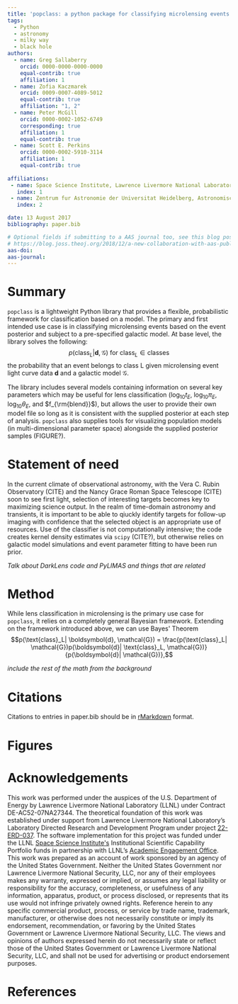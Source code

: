 ```yaml
---
title: 'popclass: a python package for classifying microlensing events'
tags:
  - Python
  - astronomy
  - milky way
  - black hole
authors:
  - name: Greg Sallaberry
    orcid: 0000-0000-0000-0000
    equal-contrib: true
    affiliation: 1
  - name: Zofia Kaczmarek
    orcid: 0009-0007-4089-5012
    equal-contrib: true
    affiliation: "1, 2"
  - name: Peter McGill
    orcid: 0000-0002-1052-6749
    corresponding: true
    affiliation: 1
    equal-contrib: true
  - name: Scott E. Perkins
    orcid: 0000-0002-5910-3114
    affiliation: 1
    equal-contrib: true
  
affiliations:
 - name: Space Science Institute, Lawrence Livermore National Laboratory, 7000 East Ave., Livermore, CA 94550, USA
   index: 1
 - name: Zentrum fur Astronomie der Universitat Heidelberg, Astronomisches Rechen-Institut, Monchhofstr. 12-14, 69120 Heidelberg, Germany
   index: 2

date: 13 August 2017
bibliography: paper.bib

# Optional fields if submitting to a AAS journal too, see this blog post:
# https://blog.joss.theoj.org/2018/12/a-new-collaboration-with-aas-publishing
aas-doi:
aas-journal:
---
```


# Summary
`popclass` is a lightweight Python library that provides a flexible, probabilistic framework for classification based on a model.
The primary and first intended use case is in classifying microlensing events based on the event posterior and subject to a pre-specified galactic model.
At base level, the library solves the following:
$$ p(\text{class}_L| \boldsymbol{d}, \mathcal{G}) \text{ for } \text{class}_L\in\text{classes}$$
the probability that an event belongs to class L given microlensing event light curve data $\boldsymbol{d}$ and a galactic model $\mathcal{G}$.

The library includes several models containing information on several key parameters which may be useful for lens classification ($\log_{10}t_E$, $\log_{10}\pi_E$, $\log_{10}\theta_E$, and $f_{\rm{blend}}$), but allows the user to provide their own model file so long as it is consistent with the supplied posterior at each step of analysis.
`popclass` also supplies tools for visualizing population models (in multi-dimensional parameter space) alongside the supplied posterior samples (FIGURE?).

# Statement of need
In the current climate of observational astronomy, with the Vera C. Rubin Observatory (CITE) and the Nancy Grace Roman Space Telescope (CITE) soon to see first light, selection of interesting targets becomes key to maximizing science output.
In the realm of time-domain astronomy and transients, it is important to be able to qiuckly identify targets for follow-up imaging with confidence that the selected object is an appropriate use of resources.
Use of the classifier is not computationally intensive; the code creates kernel density estimates via `scipy` (CITE?), but otherwise relies on galactic model simulations and event parameter fitting to have been run prior.

*Talk about DarkLens code and PyLIMAS and things that are related*

# Method
While lens classification in microlensing is the primary use case for `popclass`, it relies on a completely general Bayesian framework.
Extending on the framework introduced above, we can use Bayes' Theorem
$$p(\text{class}_L| \boldsymbol{d}, \mathcal{G}) = \frac{p(\text{class}_L| \mathcal{G})p(\boldsymbol{d}| \text{class}_L, \mathcal{G})}{p(\boldsymbol{d}| \mathcal{G})},$$

*include the rest of the math from the background*



# Citations

Citations to entries in paper.bib should be in
[rMarkdown](http://rmarkdown.rstudio.com/authoring_bibliographies_and_citations.html)
format.

# Figures

# Acknowledgements

This work was performed under the auspices of the U.S.
Department of Energy by Lawrence Livermore National
Laboratory (LLNL) under Contract DE-AC52-07NA27344.
The theoretical foundation of this work was established
under support from Lawrence Livermore National Laboratory’s
Laboratory Directed Research and Development Program
under project [22-ERD-037](https://ldrd-annual.llnl.gov/ldrd-annual-2023/project-highlights/space-security/new-dark-matter-and-early-universe-grand-science-campaign). The software implementation
for this project was funded under the LLNL
[Space Science Institute's](https://space-science.llnl.gov/) Institutional Scientific
Capability Portfolio funds in partnership with LLNL’s
[Academic Engagement Office](https://st.llnl.gov/about-us/AEO).
This work was prepared as an account of work sponsored by an agency of the United States
Government. Neither the United States Government nor Lawrence Livermore National Security,
LLC, nor any of their employees makes any warranty, expressed or implied, or assumes any
legal liability or responsibility for the accuracy, completeness, or usefulness of any
information, apparatus, product, or process disclosed, or represents that its use would
not infringe privately owned rights. Reference herein to any specific commercial product,
process, or service by trade name, trademark, manufacturer, or otherwise does not necessarily
constitute or imply its endorsement, recommendation, or favoring by the United States
Government or Lawrence Livermore National Security, LLC. The views and opinions of authors
expressed herein do not necessarily state or reflect those of the United States Government
or Lawrence Livermore National Security, LLC, and shall not be used for advertising or
product endorsement purposes.

# References
